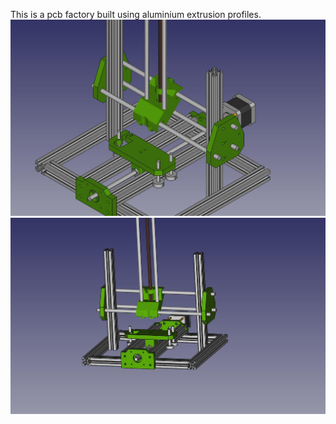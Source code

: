 This is a pcb factory built using aluminium extrusion profiles.
![](https://github.com/yOPERO/cat5/blob/master/Pics/init.jpeg)
![](https://github.com/yOPERO/cat5/blob/master/Pics/init2.jpeg)

